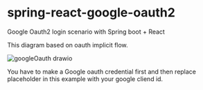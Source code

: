 # spring-react-google-oauth2

Google Oauth2 login scenario with Spring boot + React

This diagram based on oauth implicit flow.

![googleOauth drawio](https://user-images.githubusercontent.com/55564829/169686208-1b2926c0-b27e-4154-9853-a4a8ffec286c.png)

You have to make a Google oauth credential first and then replace placeholder in this example with your google cliend id.



